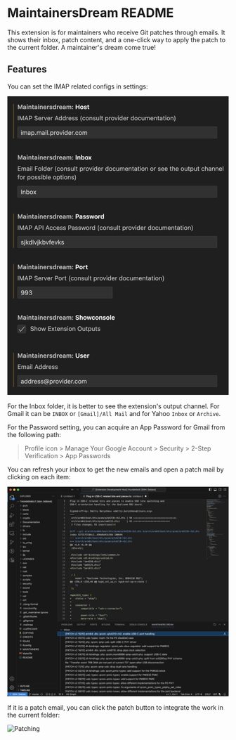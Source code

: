 # MaintainersDream README

This extension is for maintainers who receive Git patches through emails. It shows their inbox, patch content, and a one-click way to apply the patch to the current folder. A maintainer's dream come true!

## Features

You can set the IMAP related configs in settings:

![Settings](images/settings.png)

For the Inbox folder, it is better to see the extension's output channel. For Gmail it can be `INBOX` or `[Gmail]/All Mail` and for Yahoo `Inbox` or `Archive`.

For the Password setting, you can acquire an App Password for Gmail from the following path:
> Profile icon > Manage Your Google Account > Security > 2-Step Verification > App Passwords

You can refresh your inbox to get the new emails and open a patch mail by clicking on each item:

![Emails](images/emails.png)

If it is a patch email, you can click the patch button to integrate the work in the current folder:

![Patching](images/patching.gif)

